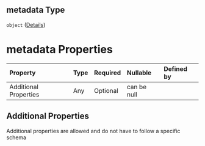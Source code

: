 ## metadata Type

`object` ([Details](btpsa-usecase-properties-services-items-allof-1-then-allof-41-then-allof-5-then-properties-parameters-properties-metadata.md))

# metadata Properties

| Property              | Type | Required | Nullable    | Defined by |
| :-------------------- | :--- | :------- | :---------- | :--------- |
| Additional Properties | Any  | Optional | can be null |            |

## Additional Properties

Additional properties are allowed and do not have to follow a specific schema
